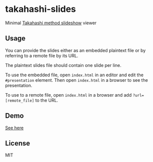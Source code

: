 takahashi-slides
===

Minimal [Takahashi method slideshow](https://en.wikipedia.org/wiki/Takahashi_method) viewer

Usage
---

You can provide the slides either as an embedded plaintext file or by referring to a remote file by its URL.

The plaintext slides file should contain one slide per line.

To use the embedded file, open `index.html` in an editor and edit the `#presentation` element. Then open `index.html` in a browser to see the presentation.

To use to a remote file, open `index.html` in a browser and add `?url=[remote_file]` to the URL.

Demo
---

[See here](https://kodanbce.github.io/takahashi-slides/)

License
---

MIT
